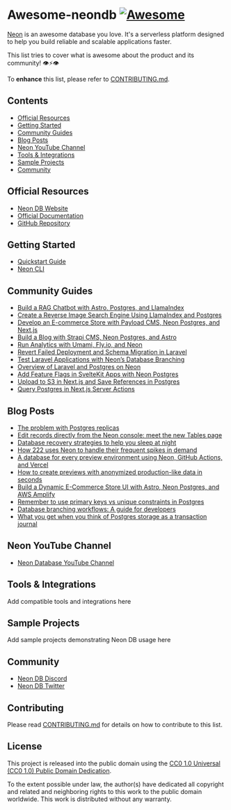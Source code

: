 # Awesome-neondb   [![Awesome](https://awesome.re/badge-flat.svg)](https://awesome.re)

[Neon](https://neon.tech) is an awesome database you love. It's a serverless platform designed to help you build reliable and scalable applications faster.

This list tries to cover what is awesome about the product and its community! 👁⚡️👁

To **enhance** this list, please refer to [CONTRIBUTING.md](CONTRIBUTING.md).

## Contents
- [Official Resources](#official-resources)
- [Getting Started](#getting-started)
- [Community Guides](#community-guides)
- [Blog Posts](#blog-posts)
- [Neon YouTube Channel](#neon-youtube-channel)
- [Tools & Integrations](#tools--integrations)
- [Sample Projects](#sample-projects)
- [Community](#community)

## Official Resources
- [Neon DB Website](https://neon.tech)
- [Official Documentation](https://neon.tech/docs)
- [GitHub Repository](https://github.com/neondatabase/neon)

## Getting Started
- [Quickstart Guide](https://neon.tech/docs/get-started-with-neon/signing-up)
- [Neon CLI](https://neon.tech/docs/reference/neon-cli)

## Community Guides

- [Build a RAG Chatbot with Astro, Postgres, and LlamaIndex](https://neon.tech/guides/build-a-rag-chatbot-with-astro-postgres-and-llamaindex)
- [Create a Reverse Image Search Engine Using LlamaIndex and Postgres](https://neon.tech/guides/using-llamaindex-with-postgres-to-build-your-own-reverse-image-search-engine)
- [Develop an E-commerce Store with Payload CMS, Neon Postgres, and Next.js](https://neon.tech/guides/using-payload-cms-with-neon-postgres-to-build-an-e-commerce-store-in-next-js)
- [Build a Blog with Strapi CMS, Neon Postgres, and Astro](https://neon.tech/guides/using-strapi-cms-with-neon-postgres-and-astro-to-build-a-blog)
- [Run Analytics with Umami, Fly.io, and Neon](https://neon.tech/guides/run-your-own-analytics-with-umami-flyio-and-neon)
- [Revert Failed Deployment and Schema Migration in Laravel](https://neon.tech/guides/reverting-a-failed-deployment-and-schema-migration-in-laravel)
- [Test Laravel Applications with Neon’s Database Branching](https://neon.tech/guides/testing-laravel-applications-with-neons-database-branching)
- [Overview of Laravel and Postgres on Neon](https://neon.tech/guides/an-overview-of-laravel-and-postgres-on-neon)
- [Add Feature Flags in SvelteKit Apps with Neon Postgres](https://neon.tech/guides/add-feature-flags-in-sveltekit-apps-with-neon-postgres)
- [Upload to S3 in Next.js and Save References in Postgres](https://neon.tech/guides/how-to-upload-to-s3-in-next-js-and-save-references-in-postgres)
- [Query Postgres in Next.js Server Actions](https://neon.tech/guides/query-postgres-in-next-js-server-actions)

## Blog Posts

- [The problem with Postgres replicas](https://neon.tech/blog/the-problem-with-postgres-replicas)
- [Edit records directly from the Neon console: meet the new Tables page](https://neon.tech/blog/edit-records-directly-from-the-neon-console)
- [Database recovery strategies to help you sleep at night](https://neon.tech/blog/database-recovery-strategies-to-help-you-sleep-at-night)
- [How 222 uses Neon to handle their frequent spikes in demand](https://neon.tech/blog/how-222-uses-neon-to-handle-their-frequent-spikes-in-demand)
- [A database for every preview environment using Neon, GitHub Actions, and Vercel](https://neon.tech/blog/a-database-for-every-preview-environment-using-neon-github-actions-and-vercel)
- [How to create previews with anonymized production-like data in seconds](https://neon.tech/blog/how-to-create-previews-with-anonymized-production-like-data-in-seconds)
- [Build a Dynamic E-Commerce Store UI with Astro, Neon Postgres, and AWS Amplify](https://neon.tech/blog/build-a-dynamic-e-commerce-store-ui-with-astro-neon-postgres-and-aws-amplify)
- [Remember to use primary keys vs unique constraints in Postgres](https://neon.tech/blog/remember-to-use-primary-keys-vs-unique-constraints-in-postgres)
- [Database branching workflows: A guide for developers](https://neon.tech/blog/database-branching-workflows-a-guide-for-developers)
- [What you get when you think of Postgres storage as a transaction journal](https://neon.tech/blog/what-you-get-when-you-think-of-postgres-storage-as-a-transaction-journal)


## Neon YouTube Channel

- [Neon Database YouTube Channel](https://www.youtube.com/@neondatabase)

## Tools & Integrations
Add compatible tools and integrations here

## Sample Projects
Add sample projects demonstrating Neon DB usage here

## Community
- [Neon DB Discord](https://neon.tech/discord)
- [Neon DB Twitter](https://x.com/neondatabase)

## Contributing
Please read [CONTRIBUTING.md](CONTRIBUTING.md) for details on how to contribute to this list.

## License

This project is released into the public domain using the [CC0 1.0 Universal (CC0 1.0) Public Domain Dedication](https://creativecommons.org/publicdomain/zero/1.0/).

To the extent possible under law, the author(s) have dedicated all copyright and related and neighboring rights to this work to the public domain worldwide. This work is distributed without any warranty.
